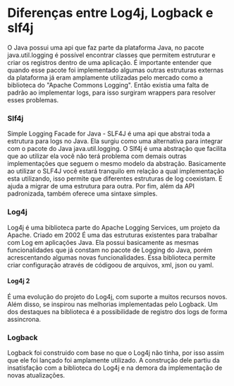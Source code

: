 # Diferenças entre Log4j, Logback e slf4j

O Java possui uma api que faz parte da plataforma Java, no pacote java.util.logging é possível encontrar classes que permitem estruturar e criar os registros dentro de uma aplicação.
É importante entender que quando esse pacote foi implementado algumas outras estruturas externas da plataforma já eram amplamente utilizadas pelo mercado como a biblioteca do "Apache Commons Logging".
Então existia uma falta de padrão ao implementar logs, para isso surgiram wrappers para resolver esses problemas.

### Slf4j

Simple Logging Facade for Java - SLF4J é uma api que abstrai toda a estrutura para logs no Java. Ela surgiu como uma alternativa para integrar com o pacote do Java java.util.logging.
O Slf4j é uma abstração que facilita que ao utilizar ela você não terá problema com demais outras implementações que seguem o mesmo modelo da abstração.
Basicamente ao utilizar o SLF4J você estará tranquilo em relação a qual implementação esta utilizando, isso permite que diferentes estruturas de log coexistam. E ajuda a migrar de uma estrutura para outra. Por fim, além da API padronizada, também oferece uma sintaxe simples.

### Log4j

Log4j é uma biblioteca parte do Apache Logging Services, um projeto da Apache. Criado em 2002
É uma das estruturas existentes para trabalhar com Log em aplicações Java. Ela possui basicamente as mesmas funcionalidades que já constam no pacote de Logging do Java, porém acrescentando algumas novas funcionalidades.
Essa biblioteca permite criar configuração através de códigoou de arquivos, xml, json ou yaml.

#### Log4j 2

É uma evolução do projeto do Log4j, com suporte a muitos recursos novos. Além disso, se inspirou nas melhorias implementadas pelo Logback.
Um dos destaques na biblioteca é a possibilidade de registro dos logs de forma assincrona.


### Logback

Logback foi construido com base no que o Log4j não tinha, por isso assim que ele foi lançado foi amplamente utilizado.
A construção dele partiu da insatisfação com a biblioteca do Log4j e na demora da implementação de novas atualizações.

